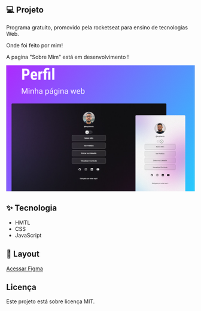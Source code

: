 

## 💻 Projeto

Programa gratuito, promovido pela rocketseat para ensino de tecnologias Web.

Onde foi feito por mim!

A pagina "Sobre Mim" está em desenvolvimento !

<p align="center">
<img src=".github/imgCapaPerfil.png">
</p>

## ✨ Tecnologia

- HMTL
- CSS
- JavaScript

## 🔖 Layout

[Acessar Figma](https://www.figma.com/file/7UXtquWFbhOyG8qX2NmxCk/DevLinks-(Community)?node-id=90%3A160&t=1BFWrdiJkw6ploMB-0)

## Licença

Este projeto está sobre licença MIT.
